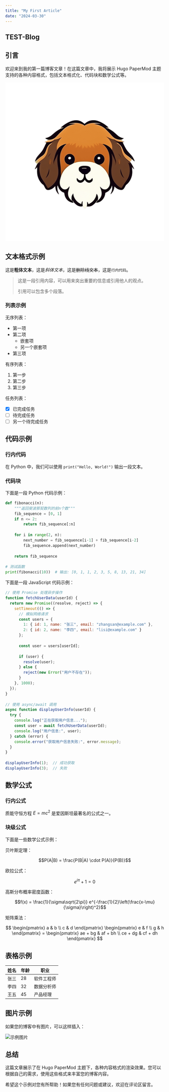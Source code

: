 ```yaml
---
title: "My First Article"
date: "2024-03-30"
---
```

## TEST-Blog


## 引言

欢迎来到我的第一篇博客文章！在这篇文章中，我将展示 Hugo PaperMod 主题支持的各种内容格式，包括文本格式化、代码块和数学公式等。

![image](logo.png)

## 文本格式示例

这是**粗体文本**，这是*斜体文本*，这是~~删除线文本~~，这是`行内代码`。

> 这是一段引用内容，可以用来突出重要的信息或引用他人的观点。
> 
> 引用可以包含多个段落。

### 列表示例

无序列表：

- 第一项
- 第二项
  - 嵌套项
  - 另一个嵌套项
- 第三项

有序列表：

1. 第一步
2. 第二步
3. 第三步

任务列表：

- [x] 已完成任务
- [ ] 待完成任务
- [ ] 另一个待完成任务

## 代码示例

### 行内代码

在 Python 中，我们可以使用 `print("Hello, World!")` 输出一段文本。

### 代码块

下面是一段 Python 代码示例：

```python
def fibonacci(n):
    """返回斐波那契数列的前n个数"""
    fib_sequence = [0, 1]
    if n <= 2:
        return fib_sequence[:n]
    
    for i in range(2, n):
        next_number = fib_sequence[i-1] + fib_sequence[i-2]
        fib_sequence.append(next_number)
    
    return fib_sequence

# 测试函数
print(fibonacci(10))  # 输出: [0, 1, 1, 2, 3, 5, 8, 13, 21, 34]
```

下面是一段 JavaScript 代码示例：

```javascript
// 使用 Promise 处理异步操作
function fetchUserData(userId) {
  return new Promise((resolve, reject) => {
    setTimeout(() => {
      // 模拟网络请求
      const users = {
        1: { id: 1, name: "张三", email: "zhangsan@example.com" },
        2: { id: 2, name: "李四", email: "lisi@example.com" }
      };
      
      const user = users[userId];
      
      if (user) {
        resolve(user);
      } else {
        reject(new Error("用户不存在"));
      }
    }, 1000);
  });
}

// 使用 async/await 调用
async function displayUserInfo(userId) {
  try {
    console.log("正在获取用户信息...");
    const user = await fetchUserData(userId);
    console.log("用户信息:", user);
  } catch (error) {
    console.error("获取用户信息失败:", error.message);
  }
}

displayUserInfo(1);  // 成功获取
displayUserInfo(3);  // 失败
```

## 数学公式

### 行内公式

质能守恒方程 $E=mc^2$ 是爱因斯坦最著名的公式之一。

### 块级公式

下面是一些数学公式示例：

贝叶斯定理：

$$P(A|B) = \frac{P(B|A) \cdot P(A)}{P(B)}$$

欧拉公式：

$$e^{i\pi} + 1 = 0$$

高斯分布概率密度函数：

$$f(x) = \frac{1}{\sigma\sqrt{2\pi}} e^{-\frac{1}{2}\left(\frac{x-\mu}{\sigma}\right)^2}$$

矩阵乘法：

$$
\begin{pmatrix}
a & b \\
c & d
\end{pmatrix}
\begin{pmatrix}
e & f \\
g & h
\end{pmatrix} =
\begin{pmatrix}
ae + bg & af + bh \\
ce + dg & cf + dh
\end{pmatrix}
$$

## 表格示例

| 姓名 | 年龄 | 职业 |
|------|------|------|
| 张三 | 28   | 软件工程师 |
| 李四 | 32   | 数据分析师 |
| 王五 | 45   | 产品经理 |

## 图片示例

如果您的博客中有图片，可以这样插入：

![示例图片](https://via.placeholder.com/800x400)

## 总结

这篇文章展示了在 Hugo PaperMod 主题下，各种内容格式的渲染效果。您可以根据自己的需求，使用这些格式来丰富您的博客内容。

希望这个示例对您有所帮助！如果您有任何问题或建议，欢迎在评论区留言。
